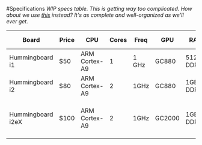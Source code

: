 #Specifications
*WIP specs table. This is getting way too complicated. How about we use [this](http://en.wikipedia.org/wiki/Comparison_of_single-board_computers) instead? It's as complete and well-organized as we'll ever get.*

Board|Price|CPU|Cores|Freq|GPU|RAM|Storage|Networking|USB|Power|Other Interfaces
---|---|---|---|---|---|---|---|---|---|---|---
Hummingboard i1|$50|ARM Cortex-A9|1|1 GHz|GC880|512MB DDR3|MicroSD|RJ45 Ethernet 10/100|2 (2.0)|Micro USB/5V|
Hummingboard i2|$80|ARM Cortex-A9|2|1GHz|GC880|1GB DDR3|MicroSD|RJ45 Ethernet 10/100|2 (2.0)|Micro USB/5V|
Hummingboard i2eX|$100|ARM Cortex-A9|2|1GHz|GC2000|1GB DDR3|MicroSD, mSATA 2|RJ45 Ethernet 10/100/1000|x2 ext. + 2 int. (2.0)|Micro USB/5V|
